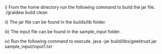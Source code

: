 i) From the home directory run the following command to build the jar file. 
./graldew build clean 

ii) The jar file can be found in the builds/lib folder.

iii) The input file can be found in the sample_input folder. 

iv) Run the following command to execute. 
java -jar build/libs/geektrust.jar sample_input/input1.txt